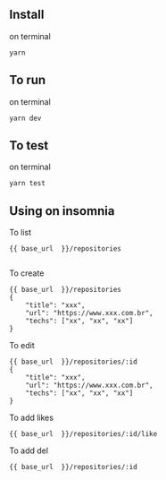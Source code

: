## Install

on terminal
```
yarn 
```

## To run

on terminal
```
yarn dev
```

## To test

on terminal
```
yarn test
```

## Using on insomnia

To list
```
{{ base_url  }}/repositories


```

To create
```
{{ base_url  }}/repositories
{
	"title": "xxx",
	"url": "https://www.xxx.com.br", 
	"techs": ["xx", "xx", "xx"]
}
```

To edit
```
{{ base_url  }}/repositories/:id
{
	"title": "xxx",
	"url": "https://www.xxx.com.br", 
	"techs": ["xx", "xx", "xx"]
}
```

To add likes
```
{{ base_url  }}/repositories/:id/like
```

To add del
```
{{ base_url  }}/repositories/:id
```